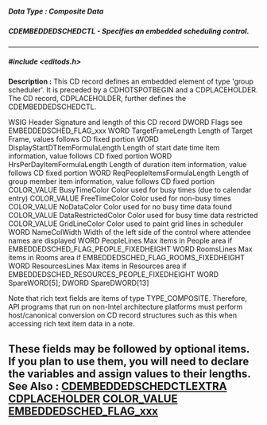 ##### Data Type : Composite Data
##### CDEMBEDDEDSCHEDCTL - Specifies an embedded scheduling control.
---
##### #include <editods.h>
**Description :**
This CD record defines an embedded element of type 'group scheduler'.   It is 
preceded by a CDHOTSPOTBEGIN and a CDPLACEHOLDER.  The CD record, 
CDPLACEHOLDER, further defines the CDEMBEDDEDSCHEDCTL. 

WSIG  Header     Signature and length of this CD record
DWORD  Flags     see EMBEDDEDSCHED_FLAG_xxx
WORD  TargetFrameLength   Length of Target Frame, values follows CD fixed 
portion
WORD  DisplayStartDTItemFormulaLength Length of start date time item 
information, value follows CD fixed portion
WORD  HrsPerDayItemFormulaLength  Length of duration item information, value 
follows CD fixed portion
WORD  ReqPeopleItemsFormulaLength  Length of group member item information, 
value follows CD fixed portion
COLOR_VALUE BusyTimeColor    Color used for busy times (due to calendar entry)
COLOR_VALUE FreeTimeColor    Color used for non-busy times
COLOR_VALUE NoDataColor    Color used for no busy time data found
COLOR_VALUE DataRestrictedColor   Color used for busy time data restricted
COLOR_VALUE GridLineColor    Color used to paint grid lines in scheduler
WORD  NameColWidth    Width of the left side of the control where attendee 
names are displayed
WORD  PeopleLines    Max items in People area if 
EMBEDDEDSCHED_FLAG_PEOPLE_FIXEDHEIGHT
WORD  RoomsLines    Max items in Rooms area if 
EMBEDDEDSCHED_FLAG_ROOMS_FIXEDHEIGHT
WORD  ResourcesLines   Max items in Resources area if 
	       EMBEDDEDSCHED_RESOURCES_PEOPLE_FIXEDHEIGHT
WORD   SpareWORD[5];
DWORD  SpareDWORD[13]

Note that rich text fields are items of type TYPE_COMPOSITE.  Therefore, API 
programs that run on non-Intel architecture platforms must perform 
host/canonical conversion on CD record structures such as this when accessing 
rich text item data in a note.

These fields may be followed by optional items. If you plan to use them, you 
will need to declare the variables and assign values to their lengths.
**See Also :**
[CDEMBEDDEDSCHEDCTLEXTRA](D:/md_files/CDEMBEDDEDSCHEDCTLEXTRA.md)
[CDPLACEHOLDER](D:/md_files/CDPLACEHOLDER.md)
[COLOR_VALUE](D:/md_files/COLOR_VALUE.md)
[EMBEDDEDSCHED_FLAG_xxx](D:/md_files/EMBEDDEDSCHED_FLAG_xxx.md)
---
